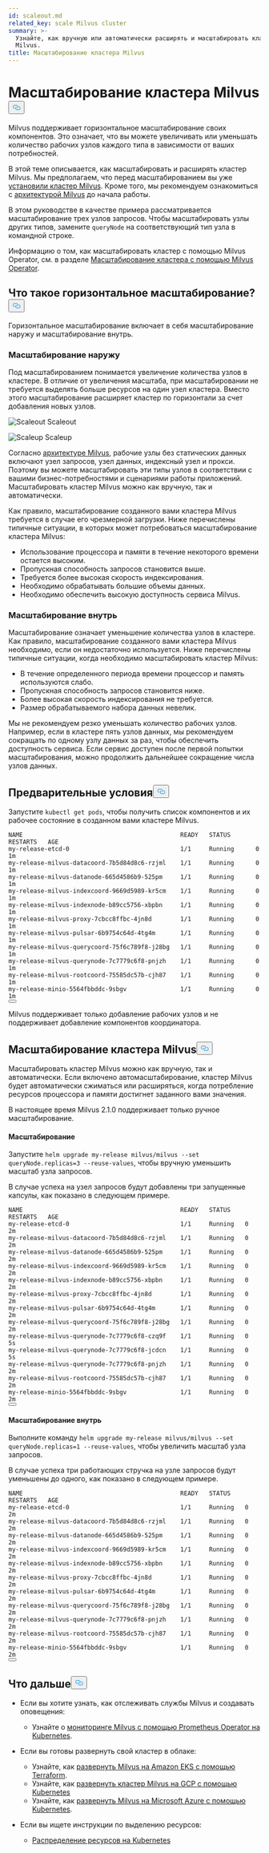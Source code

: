 ```yaml
---
id: scaleout.md
related_key: scale Milvus cluster
summary: >-
  Узнайте, как вручную или автоматически расширять и масштабировать кластер
  Milvus.
title: Масштабирование кластера Milvus
---
```

<h1 id="Scale-a-Milvus-Cluster" class="common-anchor-header">Масштабирование кластера Milvus<button data-href="#Scale-a-Milvus-Cluster" class="anchor-icon" translate="no">
      <svg translate="no"
        aria-hidden="true"
        focusable="false"
        height="20"
        version="1.1"
        viewBox="0 0 16 16"
        width="16"
      >
        <path
          fill="#0092E4"
          fill-rule="evenodd"
          d="M4 9h1v1H4c-1.5 0-3-1.69-3-3.5S2.55 3 4 3h4c1.45 0 3 1.69 3 3.5 0 1.41-.91 2.72-2 3.25V8.59c.58-.45 1-1.27 1-2.09C10 5.22 8.98 4 8 4H4c-.98 0-2 1.22-2 2.5S3 9 4 9zm9-3h-1v1h1c1 0 2 1.22 2 2.5S13.98 12 13 12H9c-.98 0-2-1.22-2-2.5 0-.83.42-1.64 1-2.09V6.25c-1.09.53-2 1.84-2 3.25C6 11.31 7.55 13 9 13h4c1.45 0 3-1.69 3-3.5S14.5 6 13 6z"
        ></path>
      </svg>
    </button></h1><p>Milvus поддерживает горизонтальное масштабирование своих компонентов. Это означает, что вы можете увеличивать или уменьшать количество рабочих узлов каждого типа в зависимости от ваших потребностей.</p>
<p>В этой теме описывается, как масштабировать и расширять кластер Milvus. Мы предполагаем, что перед масштабированием вы уже <a href="/docs/ru/install_cluster-helm.md">установили кластер Milvus</a>. Кроме того, мы рекомендуем ознакомиться с <a href="/docs/ru/architecture_overview.md">архитектурой Milvus</a> до начала работы.</p>
<p>В этом руководстве в качестве примера рассматривается масштабирование трех узлов запросов. Чтобы масштабировать узлы других типов, замените <code translate="no">queryNode</code> на соответствующий тип узла в командной строке.</p>
<div class="alert note">
<p>Информацию о том, как масштабировать кластер с помощью Milvus Operator, см. в разделе <a href="https://github.com/zilliztech/milvus-operator/blob/main/docs/administration/scale-a-milvus-cluster.md">Масштабирование кластера с помощью Milvus Operator</a>.</p>
</div>
<h2 id="What-is-horizontal-scaling" class="common-anchor-header">Что такое горизонтальное масштабирование?<button data-href="#What-is-horizontal-scaling" class="anchor-icon" translate="no">
      <svg translate="no"
        aria-hidden="true"
        focusable="false"
        height="20"
        version="1.1"
        viewBox="0 0 16 16"
        width="16"
      >
        <path
          fill="#0092E4"
          fill-rule="evenodd"
          d="M4 9h1v1H4c-1.5 0-3-1.69-3-3.5S2.55 3 4 3h4c1.45 0 3 1.69 3 3.5 0 1.41-.91 2.72-2 3.25V8.59c.58-.45 1-1.27 1-2.09C10 5.22 8.98 4 8 4H4c-.98 0-2 1.22-2 2.5S3 9 4 9zm9-3h-1v1h1c1 0 2 1.22 2 2.5S13.98 12 13 12H9c-.98 0-2-1.22-2-2.5 0-.83.42-1.64 1-2.09V6.25c-1.09.53-2 1.84-2 3.25C6 11.31 7.55 13 9 13h4c1.45 0 3-1.69 3-3.5S14.5 6 13 6z"
        ></path>
      </svg>
    </button></h2><p>Горизонтальное масштабирование включает в себя масштабирование наружу и масштабирование внутрь.</p>
<h3 id="Scaling-out" class="common-anchor-header">Масштабирование наружу</h3><p>Под масштабированием понимается увеличение количества узлов в кластере. В отличие от увеличения масштаба, при масштабировании не требуется выделять больше ресурсов на один узел кластера. Вместо этого масштабирование расширяет кластер по горизонтали за счет добавления новых узлов.</p>
<p>
  
   <span class="img-wrapper"> <img translate="no" src="/docs/v2.5.x/assets/scale_out.jpg" alt="Scaleout" class="doc-image" id="scaleout" />
   </span> <span class="img-wrapper"> <span>Scaleout</span> </span></p>
<p>
  
   <span class="img-wrapper"> <img translate="no" src="/docs/v2.5.x/assets/scale_up.jpg" alt="Scaleup" class="doc-image" id="scaleup" />
   </span> <span class="img-wrapper"> <span>Scaleup</span> </span></p>
<p>Согласно <a href="/docs/ru/architecture_overview.md">архитектуре Milvus</a>, рабочие узлы без статических данных включают узел запросов, узел данных, индексный узел и прокси. Поэтому вы можете масштабировать эти типы узлов в соответствии с вашими бизнес-потребностями и сценариями работы приложений. Масштабировать кластер Milvus можно как вручную, так и автоматически.</p>
<p>Как правило, масштабирование созданного вами кластера Milvus требуется в случае его чрезмерной загрузки. Ниже перечислены типичные ситуации, в которых может потребоваться масштабирование кластера Milvus:</p>
<ul>
<li>Использование процессора и памяти в течение некоторого времени остается высоким.</li>
<li>Пропускная способность запросов становится выше.</li>
<li>Требуется более высокая скорость индексирования.</li>
<li>Необходимо обрабатывать большие объемы данных.</li>
<li>Необходимо обеспечить высокую доступность сервиса Milvus.</li>
</ul>
<h3 id="Scaling-in" class="common-anchor-header">Масштабирование внутрь</h3><p>Масштабирование означает уменьшение количества узлов в кластере. Как правило, масштабирование созданного вами кластера Milvus необходимо, если он недостаточно используется. Ниже перечислены типичные ситуации, когда необходимо масштабировать кластер Milvus:</p>
<ul>
<li>В течение определенного периода времени процессор и память используются слабо.</li>
<li>Пропускная способность запросов становится ниже.</li>
<li>Более высокая скорость индексирования не требуется.</li>
<li>Размер обрабатываемого набора данных невелик.</li>
</ul>
<div class="alert note">
Мы не рекомендуем резко уменьшать количество рабочих узлов. Например, если в кластере пять узлов данных, мы рекомендуем сокращать по одному узлу данных за раз, чтобы обеспечить доступность сервиса. Если сервис доступен после первой попытки масштабирования, можно продолжить дальнейшее сокращение числа узлов данных.</div>
<h2 id="Prerequisites" class="common-anchor-header">Предварительные условия<button data-href="#Prerequisites" class="anchor-icon" translate="no">
      <svg translate="no"
        aria-hidden="true"
        focusable="false"
        height="20"
        version="1.1"
        viewBox="0 0 16 16"
        width="16"
      >
        <path
          fill="#0092E4"
          fill-rule="evenodd"
          d="M4 9h1v1H4c-1.5 0-3-1.69-3-3.5S2.55 3 4 3h4c1.45 0 3 1.69 3 3.5 0 1.41-.91 2.72-2 3.25V8.59c.58-.45 1-1.27 1-2.09C10 5.22 8.98 4 8 4H4c-.98 0-2 1.22-2 2.5S3 9 4 9zm9-3h-1v1h1c1 0 2 1.22 2 2.5S13.98 12 13 12H9c-.98 0-2-1.22-2-2.5 0-.83.42-1.64 1-2.09V6.25c-1.09.53-2 1.84-2 3.25C6 11.31 7.55 13 9 13h4c1.45 0 3-1.69 3-3.5S14.5 6 13 6z"
        ></path>
      </svg>
    </button></h2><p>Запустите <code translate="no">kubectl get pods</code>, чтобы получить список компонентов и их рабочее состояние в созданном вами кластере Milvus.</p>
<pre><code translate="no">NAME                                            READY   STATUS       RESTARTS   AGE
my-release-etcd-0                               1/1     Running      0          1m
my-release-milvus-datacoord-7b5d84d8c6-rzjml    1/1     Running      0          1m
my-release-milvus-datanode-665d4586b9-525pm     1/1     Running      0          1m
my-release-milvus-indexcoord-9669d5989-kr5cm    1/1     Running      0          1m
my-release-milvus-indexnode-b89cc5756-xbpbn     1/1     Running      0          1m
my-release-milvus-proxy-7cbcc8ffbc-4jn8d        1/1     Running      0          1m
my-release-milvus-pulsar-6b9754c64d-4tg4m       1/1     Running      0          1m
my-release-milvus-querycoord-75f6c789f8-j28bg   1/1     Running      0          1m
my-release-milvus-querynode-7c7779c6f8-pnjzh    1/1     Running      0          1m
my-release-milvus-rootcoord-75585dc57b-cjh87    1/1     Running      0          1m
my-release-minio-5564fbbddc-9sbgv               1/1     Running      0          1m 
<button class="copy-code-btn"></button></code></pre>
<div class="alert note">
Milvus поддерживает только добавление рабочих узлов и не поддерживает добавление компонентов координатора.</div>
<h2 id="Scale-a-Milvus-cluster" class="common-anchor-header">Масштабирование кластера Milvus<button data-href="#Scale-a-Milvus-cluster" class="anchor-icon" translate="no">
      <svg translate="no"
        aria-hidden="true"
        focusable="false"
        height="20"
        version="1.1"
        viewBox="0 0 16 16"
        width="16"
      >
        <path
          fill="#0092E4"
          fill-rule="evenodd"
          d="M4 9h1v1H4c-1.5 0-3-1.69-3-3.5S2.55 3 4 3h4c1.45 0 3 1.69 3 3.5 0 1.41-.91 2.72-2 3.25V8.59c.58-.45 1-1.27 1-2.09C10 5.22 8.98 4 8 4H4c-.98 0-2 1.22-2 2.5S3 9 4 9zm9-3h-1v1h1c1 0 2 1.22 2 2.5S13.98 12 13 12H9c-.98 0-2-1.22-2-2.5 0-.83.42-1.64 1-2.09V6.25c-1.09.53-2 1.84-2 3.25C6 11.31 7.55 13 9 13h4c1.45 0 3-1.69 3-3.5S14.5 6 13 6z"
        ></path>
      </svg>
    </button></h2><p>Масштабировать кластер Milvus можно как вручную, так и автоматически. Если включено автомасштабирование, кластер Milvus будет автоматически сжиматься или расширяться, когда потребление ресурсов процессора и памяти достигнет заданного вами значения.</p>
<p>В настоящее время Milvus 2.1.0 поддерживает только ручное масштабирование.</p>
<h4 id="Scaling-out" class="common-anchor-header">Масштабирование</h4><p>Запустите <code translate="no">helm upgrade my-release milvus/milvus --set queryNode.replicas=3 --reuse-values</code>, чтобы вручную уменьшить масштаб узла запросов.</p>
<p>В случае успеха на узел запросов будут добавлены три запущенные капсулы, как показано в следующем примере.</p>
<pre><code translate="no">NAME                                            READY   STATUS    RESTARTS   AGE
my-release-etcd-0                               1/1     Running   0          2m
my-release-milvus-datacoord-7b5d84d8c6-rzjml    1/1     Running   0          2m
my-release-milvus-datanode-665d4586b9-525pm     1/1     Running   0          2m
my-release-milvus-indexcoord-9669d5989-kr5cm    1/1     Running   0          2m
my-release-milvus-indexnode-b89cc5756-xbpbn     1/1     Running   0          2m
my-release-milvus-proxy-7cbcc8ffbc-4jn8d        1/1     Running   0          2m
my-release-milvus-pulsar-6b9754c64d-4tg4m       1/1     Running   0          2m
my-release-milvus-querycoord-75f6c789f8-j28bg   1/1     Running   0          2m
my-release-milvus-querynode-7c7779c6f8-czq9f    1/1     Running   0          5s
my-release-milvus-querynode-7c7779c6f8-jcdcn    1/1     Running   0          5s
my-release-milvus-querynode-7c7779c6f8-pnjzh    1/1     Running   0          2m
my-release-milvus-rootcoord-75585dc57b-cjh87    1/1     Running   0          2m
my-release-minio-5564fbbddc-9sbgv               1/1     Running   0          2m
<button class="copy-code-btn"></button></code></pre>
<h4 id="Scaling-in" class="common-anchor-header">Масштабирование внутрь</h4><p>Выполните команду <code translate="no">helm upgrade my-release milvus/milvus --set queryNode.replicas=1 --reuse-values</code>, чтобы увеличить масштаб узла запросов.</p>
<p>В случае успеха три работающих стручка на узле запросов будут уменьшены до одного, как показано в следующем примере.</p>
<pre><code translate="no">NAME                                            READY   STATUS    RESTARTS   AGE
my-release-etcd-0                               1/1     Running   0          2m
my-release-milvus-datacoord-7b5d84d8c6-rzjml    1/1     Running   0          2m
my-release-milvus-datanode-665d4586b9-525pm     1/1     Running   0          2m
my-release-milvus-indexcoord-9669d5989-kr5cm    1/1     Running   0          2m
my-release-milvus-indexnode-b89cc5756-xbpbn     1/1     Running   0          2m
my-release-milvus-proxy-7cbcc8ffbc-4jn8d        1/1     Running   0          2m
my-release-milvus-pulsar-6b9754c64d-4tg4m       1/1     Running   0          2m
my-release-milvus-querycoord-75f6c789f8-j28bg   1/1     Running   0          2m
my-release-milvus-querynode-7c7779c6f8-pnjzh    1/1     Running   0          2m
my-release-milvus-rootcoord-75585dc57b-cjh87    1/1     Running   0          2m
my-release-minio-5564fbbddc-9sbgv               1/1     Running   0          2m
<button class="copy-code-btn"></button></code></pre>
<h2 id="Whats-next" class="common-anchor-header">Что дальше<button data-href="#Whats-next" class="anchor-icon" translate="no">
      <svg translate="no"
        aria-hidden="true"
        focusable="false"
        height="20"
        version="1.1"
        viewBox="0 0 16 16"
        width="16"
      >
        <path
          fill="#0092E4"
          fill-rule="evenodd"
          d="M4 9h1v1H4c-1.5 0-3-1.69-3-3.5S2.55 3 4 3h4c1.45 0 3 1.69 3 3.5 0 1.41-.91 2.72-2 3.25V8.59c.58-.45 1-1.27 1-2.09C10 5.22 8.98 4 8 4H4c-.98 0-2 1.22-2 2.5S3 9 4 9zm9-3h-1v1h1c1 0 2 1.22 2 2.5S13.98 12 13 12H9c-.98 0-2-1.22-2-2.5 0-.83.42-1.64 1-2.09V6.25c-1.09.53-2 1.84-2 3.25C6 11.31 7.55 13 9 13h4c1.45 0 3-1.69 3-3.5S14.5 6 13 6z"
        ></path>
      </svg>
    </button></h2><ul>
<li><p>Если вы хотите узнать, как отслеживать службы Milvus и создавать оповещения:</p>
<ul>
<li>Узнайте о <a href="/docs/ru/monitor.md">мониторинге Milvus с помощью Prometheus Operator на Kubernetes</a>.</li>
</ul></li>
<li><p>Если вы готовы развернуть свой кластер в облаке:</p>
<ul>
<li>Узнайте, как <a href="/docs/ru/eks.md">развернуть Milvus на Amazon EKS с помощью Terraform</a>.</li>
<li>Узнайте, как <a href="/docs/ru/gcp.md">развернуть кластер Milvus на GCP с помощью Kubernetes</a></li>
<li>Узнайте, как <a href="/docs/ru/azure.md">развернуть Milvus на Microsoft Azure с помощью Kubernetes</a>.</li>
</ul></li>
<li><p>Если вы ищете инструкции по выделению ресурсов:</p>
<ul>
<li><a href="/docs/ru/allocate.md#standalone">Распределение ресурсов на Kubernetes</a></li>
</ul></li>
</ul>
